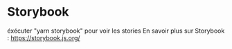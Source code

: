 # Storybook

éxécuter "yarn storybook" pour voir les stories
En savoir plus sur Storybook : https://storybook.js.org/
